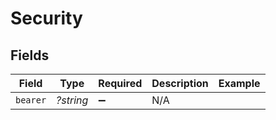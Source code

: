# Security


## Fields

| Field                   | Type                    | Required                | Description             | Example                 |
| ----------------------- | ----------------------- | ----------------------- | ----------------------- | ----------------------- |
| `bearer`                | *?string*               | :heavy_minus_sign:      | N/A                     | <YOUR API ACCESS TOKEN> |